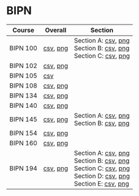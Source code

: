 # BIPN

| Course | Overall | Section |
| ------ | ------- | ------- |
| BIPN 100 | [csv](https://github.com/UCSD-Historical-Enrollment-Data/2024Winter/blob/main/overall/BIPN%20100.csv), [png](https://raw.githubusercontent.com/UCSD-Historical-Enrollment-Data/2024Winter/main/plot_overall/BIPN%20100.png) | Section A: [csv](https://github.com/UCSD-Historical-Enrollment-Data/2024Winter/blob/main/section/BIPN%20100_A.csv), [png](https://raw.githubusercontent.com/UCSD-Historical-Enrollment-Data/2024Winter/main/plot_section/BIPN%20100_A.png)<br>Section B: [csv](https://github.com/UCSD-Historical-Enrollment-Data/2024Winter/blob/main/section/BIPN%20100_B.csv), [png](https://raw.githubusercontent.com/UCSD-Historical-Enrollment-Data/2024Winter/main/plot_section/BIPN%20100_B.png)<br>Section C: [csv](https://github.com/UCSD-Historical-Enrollment-Data/2024Winter/blob/main/section/BIPN%20100_C.csv), [png](https://raw.githubusercontent.com/UCSD-Historical-Enrollment-Data/2024Winter/main/plot_section/BIPN%20100_C.png) |
| BIPN 102 | [csv](https://github.com/UCSD-Historical-Enrollment-Data/2024Winter/blob/main/overall/BIPN%20102.csv), [png](https://raw.githubusercontent.com/UCSD-Historical-Enrollment-Data/2024Winter/main/plot_overall/BIPN%20102.png) |  |
| BIPN 105 | [csv](https://github.com/UCSD-Historical-Enrollment-Data/2024Winter/blob/main/overall/BIPN%20105.csv) |  |
| BIPN 108 | [csv](https://github.com/UCSD-Historical-Enrollment-Data/2024Winter/blob/main/overall/BIPN%20108.csv), [png](https://raw.githubusercontent.com/UCSD-Historical-Enrollment-Data/2024Winter/main/plot_overall/BIPN%20108.png) |  |
| BIPN 134 | [csv](https://github.com/UCSD-Historical-Enrollment-Data/2024Winter/blob/main/overall/BIPN%20134.csv), [png](https://raw.githubusercontent.com/UCSD-Historical-Enrollment-Data/2024Winter/main/plot_overall/BIPN%20134.png) |  |
| BIPN 140 | [csv](https://github.com/UCSD-Historical-Enrollment-Data/2024Winter/blob/main/overall/BIPN%20140.csv), [png](https://raw.githubusercontent.com/UCSD-Historical-Enrollment-Data/2024Winter/main/plot_overall/BIPN%20140.png) |  |
| BIPN 145 | [csv](https://github.com/UCSD-Historical-Enrollment-Data/2024Winter/blob/main/overall/BIPN%20145.csv), [png](https://raw.githubusercontent.com/UCSD-Historical-Enrollment-Data/2024Winter/main/plot_overall/BIPN%20145.png) | Section A: [csv](https://github.com/UCSD-Historical-Enrollment-Data/2024Winter/blob/main/section/BIPN%20145_A.csv), [png](https://raw.githubusercontent.com/UCSD-Historical-Enrollment-Data/2024Winter/main/plot_section/BIPN%20145_A.png)<br>Section B: [csv](https://github.com/UCSD-Historical-Enrollment-Data/2024Winter/blob/main/section/BIPN%20145_B.csv), [png](https://raw.githubusercontent.com/UCSD-Historical-Enrollment-Data/2024Winter/main/plot_section/BIPN%20145_B.png) |
| BIPN 154 | [csv](https://github.com/UCSD-Historical-Enrollment-Data/2024Winter/blob/main/overall/BIPN%20154.csv), [png](https://raw.githubusercontent.com/UCSD-Historical-Enrollment-Data/2024Winter/main/plot_overall/BIPN%20154.png) |  |
| BIPN 160 | [csv](https://github.com/UCSD-Historical-Enrollment-Data/2024Winter/blob/main/overall/BIPN%20160.csv), [png](https://raw.githubusercontent.com/UCSD-Historical-Enrollment-Data/2024Winter/main/plot_overall/BIPN%20160.png) |  |
| BIPN 194 | [csv](https://github.com/UCSD-Historical-Enrollment-Data/2024Winter/blob/main/overall/BIPN%20194.csv), [png](https://raw.githubusercontent.com/UCSD-Historical-Enrollment-Data/2024Winter/main/plot_overall/BIPN%20194.png) | Section A: [csv](https://github.com/UCSD-Historical-Enrollment-Data/2024Winter/blob/main/section/BIPN%20194_A.csv), [png](https://raw.githubusercontent.com/UCSD-Historical-Enrollment-Data/2024Winter/main/plot_section/BIPN%20194_A.png)<br>Section B: [csv](https://github.com/UCSD-Historical-Enrollment-Data/2024Winter/blob/main/section/BIPN%20194_B.csv), [png](https://raw.githubusercontent.com/UCSD-Historical-Enrollment-Data/2024Winter/main/plot_section/BIPN%20194_B.png)<br>Section C: [csv](https://github.com/UCSD-Historical-Enrollment-Data/2024Winter/blob/main/section/BIPN%20194_C.csv), [png](https://raw.githubusercontent.com/UCSD-Historical-Enrollment-Data/2024Winter/main/plot_section/BIPN%20194_C.png)<br>Section D: [csv](https://github.com/UCSD-Historical-Enrollment-Data/2024Winter/blob/main/section/BIPN%20194_D.csv), [png](https://raw.githubusercontent.com/UCSD-Historical-Enrollment-Data/2024Winter/main/plot_section/BIPN%20194_D.png)<br>Section E: [csv](https://github.com/UCSD-Historical-Enrollment-Data/2024Winter/blob/main/section/BIPN%20194_E.csv), [png](https://raw.githubusercontent.com/UCSD-Historical-Enrollment-Data/2024Winter/main/plot_section/BIPN%20194_E.png) |
